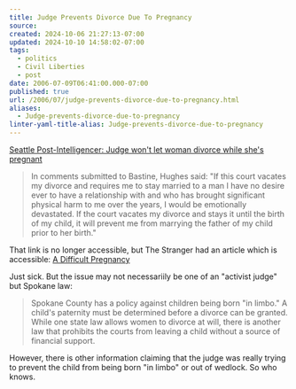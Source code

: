 ```yaml
---
title: Judge Prevents Divorce Due To Pregnancy
source: 
created: 2024-10-06 21:27:13-07:00
updated: 2024-10-10 14:58:02-07:00
tags:
  - politics
  - Civil Liberties
  - post
date: 2006-07-09T06:41:00.000-07:00
published: true
url: /2006/07/judge-prevents-divorce-due-to-pregnancy.html
aliases:
  - Judge-prevents-divorce-due-to-pregnancy
linter-yaml-title-alias: Judge-prevents-divorce-due-to-pregnancy
---
```



[Seattle Post-Intelligencer: Judge won't let woman divorce while she's pregnant](http://seattlepi.nwsource.com/local/aplocal_story.asp?category=6420&slug=WA%20Divorce%20Denied "Seattle Post-Intelligencer: Judge won't let woman divorce while she's pregnant")  
  

>   
> In comments submitted to Bastine, Hughes said: "If this court vacates my divorce and requires me to stay married to a man I have no desire ever to have a relationship with and who has brought significant physical harm to me over the years, I would be emotionally devastated. If the court vacates my divorce and stays it until the birth of my child, it will prevent me from marrying the father of my child prior to her birth."

  
  
That link is no longer accessible, but The Stranger had an article which is accessible: [A Difficult Pregnancy](http://www.thestranger.com/seattle/Content?oid=20171)  
  
Just sick. But the issue may not necessariily be one of an "activist judge" but Spokane law:  
  

> Spokane County has a policy against children being born "in limbo." A child's paternity must be determined before a divorce can be granted. While one state law allows women to divorce at will, there is another law that prohibits the courts from leaving a child without a source of financial support.

  
  
However, there is other information claiming that the judge was really trying to prevent the child from being born "in limbo" or out of wedlock. So who knows.